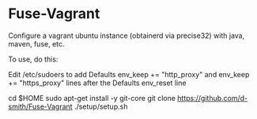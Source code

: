 Fuse-Vagrant
============
Configure a vagrant ubuntu instance (obtainerd via precise32) with java, maven, fuse, etc.

To use, do this:

Edit /etc/sudoers to add Defaults env_keep += "http_proxy" and env_keep += "https_proxy" lines after the Defaults env_reset line

cd $HOME
sudo apt-get install -y git-core
git clone https://github.com/d-smith/Fuse-Vagrant
./setup/setup.sh
